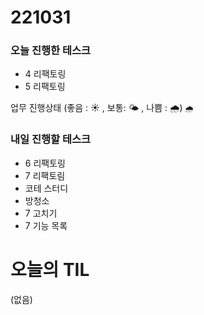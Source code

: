 # 221031

### 오늘 진행한 테스크

- 4 리팩토링
- 5 리팩토링

업무 진행상태 (좋음 : ☀ , 보통: 🌤 , 나쁨 : 🌧)
`🌧`

### 내일 진행할 테스크

- 6 리팩토링
- 7 리팩토림
- 코테 스터디
- 방청소
- 7 고치기
- 7 기능 목록

# 오늘의 TIL

(없음)
